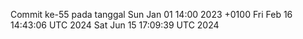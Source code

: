 Commit ke-55 pada tanggal Sun Jan 01 14:00 2023 +0100
Fri Feb 16 14:43:06 UTC 2024
Sat Jun 15 17:09:39 UTC 2024
